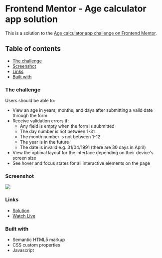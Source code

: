 # Frontend Mentor - Age calculator app solution

This is a solution to the [Age calculator app challenge on Frontend Mentor](https://www.frontendmentor.io/challenges/age-calculator-app-dF9DFFpj-Q).

## Table of contents

* [The challenge](#the-challenge)
* [Screenshot](#screenshot)
* [Links](#links)
* [Built with](#built-with)

### The challenge

Users should be able to:

* View an age in years, months, and days after submitting a valid date through the form
* Receive validation errors if:
  * Any field is empty when the form is submitted
  * The day number is not between 1-31
  * The month number is not between 1-12
  * The year is in the future
  * The date is invalid e.g. 31/04/1991 (there are 30 days in April)
* View the optimal layout for the interface depending on their device's screen size
* See hover and focus states for all interactive elements on the page

### Screenshot

![](./screenshot.jpg)

### Links
* [Solution](https://github.com/sabasako/Age-Calculator/)
* [Watch Live](https://sabasako.github.io/Age-Calculator/)

### Built with

* Semantic HTML5 markup
* CSS custom properties
* Javascript
  
